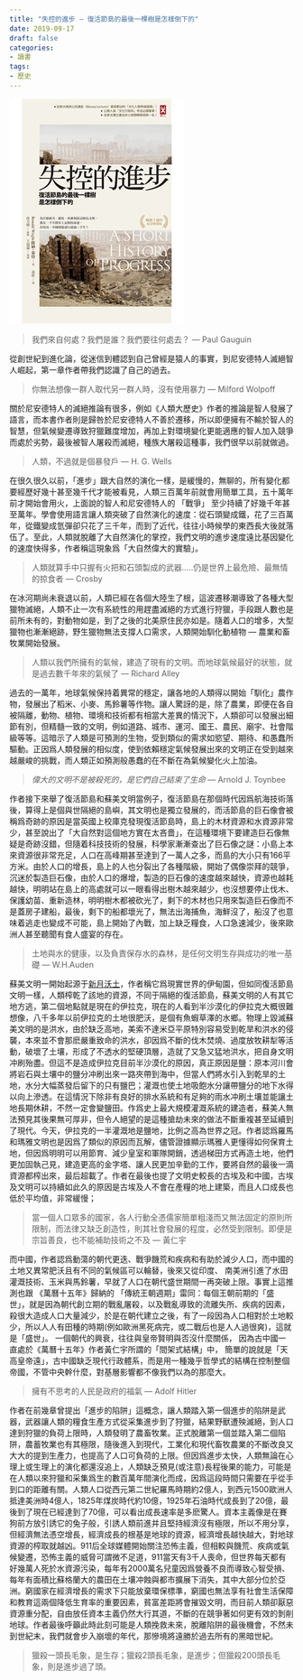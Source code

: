 ```yaml
---
title: "失控的進步 — 復活節島的最後一棵樹是怎樣倒下的"
date: 2019-09-17
draft: false
categories:
- 讀書
tags:
- 歷史
---
```

![失控的進步 — 復活節島的最後一棵樹是怎樣倒下的](a-short-history-of-progress.png)

> 我們來自何處？我們是誰？我們要往何處去？ — Paul Gauguin

從創世紀到進化論，從迷信到體認到自己曾經是猿人的事實，到尼安德特人滅絕智人崛起，第一章作者帶我們認識了自己的過去。

>  你無法想像一群人取代另一群人時，沒有使用暴力 — Milford Wolpoff

關於尼安德特人的滅絕推論有很多，例如《人類大歷史》作者的推論是智人發展了語言，而本書作者則是歸咎於尼安德特人不善於遷移，所以即便擁有不輸於智人的智慧，但氣候變遷導致狩獵難度增加，再加上對環境變化更能適應的智人加入競爭而處於劣勢，最後被智人屠殺而滅絕，種族大屠殺這種事，我們很早以前就做過。

> 人類，不過就是個暴發戶 — H. G. Wells

在很久很久以前，「進步」跟大自然的演化一樣，是緩慢的，無聊的，所有變化都要經歷好幾十甚至幾千代才能被看見，人類三百萬年前就會用簡單工具，五十萬年前才開始會用火，上面說的智人和尼安德特人的 「戰爭」 至少持續了好幾千年甚至萬年。學會使用語言讓人類突破了自然演化的速度：從石頭變成鐵，花了三百萬年，從鐵變成氫彈卻只花了三千年，而到了近代，往往小時候學的東西長大後就落伍了。至此，人類就脫離了大自然演化的掌控，我們文明的進步速度遠比基因變化的速度快得多，作者稱這現象爲「大自然偉大的實驗」。

> 人類就算手中只握有火把和石頭製成的武器…..仍是世界上最危險、最無情的掠食者 — Crosby

在冰河期尚未衰退以前，人類已經在各個大陸生了根，這波遷移潮導致了各種大型獵物滅絕，人類不止一次有系統性的用趕盡滅絕的方式進行狩獵，手段跟人數也是前所未有的，對動物如是，到了之後的北美原住民亦如是。隨着人口的增多，大型獵物也漸漸絕跡，野生獵物無法支撐人口需求，人類開始馴化動植物 — 農業和畜牧業開始發展。

> 人類以我們所擁有的氣候，建造了現有的文明。而地球氣候最好的狀態，就是過去數千年來的氣候了 — Richard Alley

過去的一萬年，地球氣候保持着異常的穩定，讓各地的人類得以開始「馴化」農作物，發展出了稻米、小麥、馬鈴薯等作物。讓人驚訝的是，除了農業，即便在各自被隔離，動物、植物、環境和技術都有相當大差異的情況下，人類卻可以發展出細節有別，但精髓一致的文明，例如道路、城市、運河、國王、農民、廟宇、社會階級等等。這暗示了人類是可預測的生物，受到類似的需求如慾望、期待、和愚蠢所驅動。正因爲人類發展的相似度，使到依賴穩定氣候發展出來的文明正在受到越來越嚴峻的挑戰，而人類正如預測般愚蠢的在不斷在為氣候變化火上加油。

> *偉大的文明不是被殺死的，是它們自己結束了生命* — Arnold J. Toynbee

作者接下來舉了復活節島和蘇美文明當例子，復活節島在那個時代因爲航海技術落後，算得上是個與世隔絕的島嶼，其文明也是獨立發展的，而活節島的巨石像會被稱爲奇跡的原因是當英國上校庫克發現復活節島時，島上的木材資源和水資源非常少，甚至說出了「大自然對這個地方實在太吝嗇」，在這種環境下要建造巨石像無疑是奇跡沒錯，但隨着科技技術的發展，科學家漸漸查出了巨石像之謎：小島上本來資源很非常充足，人口在高峰期甚至達到了一萬人之多，而島的大小只有166平方米。由於人口的增長，島上的人也分裂出了各種階級，開始了偶像崇拜的競爭，沉迷於製造巨石像，由於人口的爆增，製造的巨石像的速度越來越快，資源也越耗越快，明明站在島上的高處就可以一眼看得出樹木越來越少，也沒想要停止伐木、保護幼苗、重新造林，明明樹木都被砍光了，剩下的木材也只用來製造巨石像而不是蓋房子建船，最後，剩下的船都壞光了，無法出海捕魚，海鮮沒了，船沒了也意味着逃走也變成不可能，島上開始了內戰，加上缺乏糧食，人口急速減少，後來歐洲人甚至聽聞有食人盛宴的存在。

> 土地與水的健康，以及負責保存水的森林，是任何文明生存與成功的唯一基礎 — W.H.Auden

蘇美文明一開始起源于[新月沃土](https://zh.wikipedia.org/wiki/%E6%96%B0%E6%9C%88%E6%B2%83%E5%9C%9F)，作者稱它爲現實世界的伊甸園，但如同復活節島文明一樣，人類榨乾了該地的資源，不同于隔絕的復活節島，蘇美文明的人有其它地方逃，第二個地點就是現在的伊拉克，現在的人看到半沙漠化的伊拉克大概很難想像，八千多年以前伊拉克的土地很肥沃，是個有魚蝦草澤的水鄉。物理上毀滅蘇美文明的是洪水，由於缺乏高地，美索不達米亞平原特別容易受到乾旱和洪水的侵襲，本來並不會那麽嚴重致命的洪水，卻因爲不斷的伐木焚燒、過度放牧耕犁等活動，破壞了土壤，形成了不透水的堅硬頂層，造就了又急又猛地洪水，把自身文明冲刷殆盡。但這不是造成伊拉克目前半沙漠化的原因，真正原因是鹽：原本河川會將岩石與土壤中的鹽分冲刷出來一路夾帶到海中，但當人們將水引入到乾旱的土地，水分大幅蒸發后留下的只有鹽巴；灌溉也使土地吸飽水分讓帶鹽分的地下水得以向上滲透。在這情況下除非有良好的排水系統和有足夠的雨水冲刷土壤並能讓土地長期休耕，不然一定會變鹽田。作爲史上最大規模灌溉系統的建造者，蘇美人無法預見其後果無可厚非，但令人絕望的是這種搶劫未來的做法不斷重複甚至延續到了現代。今天，伊拉克的一半灌溉地是鹽地，比例之高為世界之冠。作者認爲羅馬和瑪雅文明也是因爲了類似的原因而瓦解，儘管證據顯示瑪雅人更懂得如何保育土地，但因爲明明可以用節育、減少皇室和軍隊開銷，透過梯田方式再造土地，他們更加固執己見，建造更高的金字塔、讓人民更加辛勤的工作，要將自然的最後一滴資源都榨出來，最后超載了。作者在最後也提了文明史較長的古埃及和中國，古埃及文明可以持續如此久的原因是古埃及人不會在產糧的地上建築，而且人口成長也低於平均值，非常緩慢；

> 當一個人口眾多的國家，各人行動全憑儒家簡單粗淺而又無法固定的原則所限制，而法律又缺乏創造性，則其社會發展的程度，必然受到限制。即便是宗旨善良，也不能補助技術之不及 — 黃仁宇

而中國，作者認爲動蕩的朝代更迭、戰爭饑荒和疾病和有助於減少人口，而中國的土地又異常肥沃且有不同的氣候區可以輪替，後來又從印度、 南美洲引進了水田灌溉技術、玉米與馬鈴薯，早就了人口在朝代盛世期間一再突破上限。事實上這推測也跟 《萬曆十五年》歸納的 「傳統王朝週期」雷同：每個王朝前期的「盛世」，就是因為朝代創立期的戰亂屠殺，以及戰亂導致的流離失所、疾病的因素，殺很大造成人口大量減少，於是在朝代建立之後，有了一段因為人口相對於土地較少，所以人人有田種的時期(例如歐洲黑死病完，或二戰后也是人人過很爽)，這就是「盛世」。 一個朝代的興衰，往往與皇帝賢明與否沒什麼關係， 因為古中國一直處於《萬曆十五年》作者黃仁宇所謂的「間架式結構」中， 簡單的說就是「天高皇帝遠」，古中國缺乏現代行政體系，而是用一種幾乎哲學式的結構在控制整個帝國，不管中央幹什麼，對基層影響都不像我們以為的那麼大。

> 擁有不思考的人民是政府的福氣 — Adolf Hitler

作者在前幾章曾提出「進步的陷阱」這概念，讓人類踏入第一個進步的陷阱是武器，武器讓人類的糧食生產方式從采集進步到了狩獵，結果野獸遭殃滅絕，到人口達到狩獵的負荷上限時，人類發明了農畜牧業。正式脫離第一個並踏入第二個陷阱，農蓄牧業也有其極限，隨後進入到現代，工業化和現代畜牧農業的不斷改良又大大的提到生產力，也提高了人口可負荷的上限。但因爲進步太快，人類無論在心理上或生理上的演化都還沒追上，人類缺乏預見(或注意)長程後果的能力，可能是在人類以來狩獵和采集爲生的數百萬年間演化而成，因爲這段時間只需要在乎從手到口的距離有關。人類人口從西元第二世紀羅馬時期約2億人，到西元1500歐洲人抵達美洲時4億人，1825年煤炭時代約10億，1925年石油時代成長到了20億，最後到了現在已經達到了70億，可以看出成長速率是多麽驚人。資本主義像是在賽狗前方放引誘它的兔子般，引誘人類前進并且堅持經濟沒有極限，所以不用分享，但經濟無法憑空增長，經濟成長的根基是地球的資源，經濟增長越快越大，對地球資源的榨取就越凶。911后全球媒體開始關注恐怖主義，但相較與饑荒、疾病或氣候變遷，恐怖主義的威脅可謂微不足道，911當天有3千人喪命，但世界每天都有好幾萬人死於水資源污染，每年有2000萬名兒童因爲營養不良而導致心智受損、每年有面積比蘇格蘭大的農田在土壤冲蝕與都市擴展下消失，其中大部分位於亞洲。窮國家在經濟增長的需求下只能放棄環保標準，窮國也無法享有社會生活保障和教育這兩個降低生育率的重要因素，貧富差距將會摧毀文明，而目前人類卻厭惡資源重分配，自由放任資本主義仍然大行其道，不斷的在競爭著如何更有效的剝削地球。作者最後呼籲此時此刻可能是人類挽救未來，脫離陷阱的最後機會，不然未到世紀末，我們就會步入崩壞的年代，那慘境將遠勝於過去所有的黑暗世紀。

> 獵殺一頭長毛象，是生存；獵殺2頭長毛象，是進步；但獵殺200頭長毛象，則是進步過了頭。
